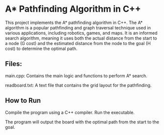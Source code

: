 # A* Pathfinding Algorithm in C++

This project implements the A* pathfinding algorithm in C++. The A* algorithm is a popular pathfinding and graph traversal technique used in various applications, including robotics, games, and maps. It is an informed search algorithm, meaning it uses both the actual distance from the start to a node (G cost) and the estimated distance from the node to the goal (H cost) to determine the optimal path.

## Files:

main.cpp: Contains the main logic and functions to perform A* search.

readboard.txt: A text file that contains the grid layout for the pathfinding.

## How to Run

Compile the program using a C++ compiler.
Run the executable.

The program will output the board with the optimal path from the start to the goal.

